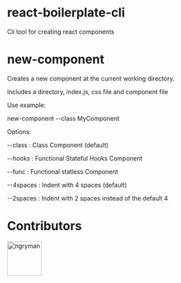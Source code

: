 # react-boilerplate-cli
Cli tool for creating react components

# new-component
Creates a new component at the current working directory.

Includes a directory, index.js, css file and component file

Use example:

new-component --class MyComponent

Options:

--class : Class Component (default)

--hooks : Functional Stateful Hooks Component

--func  : Functional statless Component

--4spaces : Indent with 4 spaces (default)

--2spaces : Indent with 2 spaces instead of the default 4

# Contributors
<a href="https://github.com/syncush"><img src="https://avatars2.githubusercontent.com/u/19842756?s=400&u=d7d0874558c09efa95936e77cde059e6e59e066b&v=4" title="ngryman" width="80" height="80"></a>
